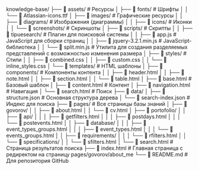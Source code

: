 knowledge-base/
├── 📁 assets/                          # Ресурсы
│   ├── 📁 fonts/                       # Шрифты
│   │   └── 📄 Atlassian-icons.ttf
│   ├── 📁 images/                      # Графические ресурсы
│   │   ├── 📁 diagrams/                # Изображения (диаграммы)
│   │   ├── 📁 icons/                   # Иконки
│   │   └── 📁 screenshots/             # Скриншоты
│   ├── 📁 scripts/                     # Скрипты
│   │   ├── 📁 tipuesearch/             # Плагин для поисковой системы
│   │   ├── 📄 app.js                   # JavaScript для сборки страниц
│   │   ├── 📄 jquery-3.2.1.min.js      # JavaScript-библиотека
│   │   └── 📄 split.min.js             # Утилита для создания разделяемых представлений с возможностью изменения размера
│   ├── 📁 styles/                      # Стили
│   │   ├── 📄 combined.css
│   │   ├── 📄 custom.css
│   │   └── 📄 inline_styles.css
│   └── 📁 templates/                   # HTML шаблоны
│       ├── 📁 components/              # Компоненты контента
│       │   ├── 📄 header.html
│       │   ├── 📄 note.html
│       │   ├── 📄 section.html
│       │   └── 📄 table.html
│       ├── 📄 base.html                # Базовый шаблон
│       ├── 📄 content.html             # Контент 
│       ├── 📄 navigation.html          # Навигация 
│       └── 📄 search.html              # Поиск 
├── 📁 data/
│   ├── 📄 structure.json               # Основная структура дерева
│   └── 📄 search-index.json            # Индекс для поиска
├── 📁 pages/                           # Все страницы базы знаний
│   ├── 📁 govorov/
│   │   ├── 📄 about.html
│   │   └── 📄 cv.html
│   ├── 📁 portofolio/
│   │   ├── 📁 api/
│   │   │   ├── 📄 getfilters.html
│   │   │   ├── 📄 postdays.html
│   │   │   └── 📄 postevents.html
│   │   ├── 📁 database/
│   │   │   ├── 📄 event_types_groups.html
│   │   │   ├── 📄 event_types.html
│   │   │   └── 📄 events_groups.html
│   │   ├── 📁 requirements/
│   │   │   └── 📄 rfilters.html
│   │   └── 📁 specifications/
│   │       └── 📄 sfilters.html
│   └── 📄 search.html                  # Страница результатов поиска
├── 📄 index.html                       # Главная страница с редиректом на страницу pages/govorov/about_me
└── 📄 README.md                        # Для репозитория GitHub